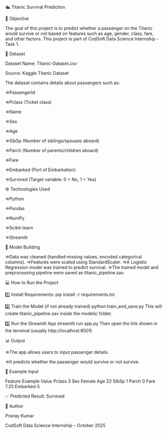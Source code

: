 🛳️ Titanic Survival Prediction

🎯 Objective

The goal of this project is to predict whether a passenger on the Titanic would survive or not based on features such as age, gender, class, fare, and other factors.
This project is part of CodSoft Data Science Internship - Task 1.

📂 Dataset

Dataset Name: Titanic-Dataset.csv

Source: Kaggle Titanic Dataset

The dataset contains details about passengers such as:

=>PassengerId

=>Pclass (Ticket class)

=>Name

=>Sex

=>Age

=>SibSp (Number of siblings/spouses aboard)

=>Parch (Number of parents/children aboard)

=>Fare

=>Embarked (Port of Embarkation)

=>Survived (Target variable: 0 = No, 1 = Yes)

⚙️ Technologies Used

=>Python

=>Pandas

=>NumPy

=>Scikit-learn

=>Streamlit

🧠 Model Building

 =>Data was cleaned (handled missing values, encoded categorical columns).
 =>Features were scaled using StandardScaler.
 =>A Logistic Regression model was trained to predict survival.
 =>The trained model and preprocessing pipeline were saved as titanic_pipeline.sav.

💻 How to Run the Project

1️⃣ Install Requirements:
pip install -r requirements.txt

2️⃣ Train the Model (if not already trained)
python train_and_save.py
This will create titanic_pipeline.sav inside the models/ folder.

3️⃣ Run the Streamlit App
streamlit run app.py
Then open the link shown in the terminal (usually http://localhost:8501)

📊 Output

=>The app allows users to input passenger details.

=>It predicts whether the passenger would survive or not survive.

🧾 Example Input

Feature	       Example Value
Pclass	           3
Sex	             Female
Age	               22
SibSp	             1
Parch            	 0
Fare	             7.25
Embarked	         S

✅ Predicted Result: Survived

🙌 Author

Pranay Kumar

CodSoft Data Science Internship – October 2025


